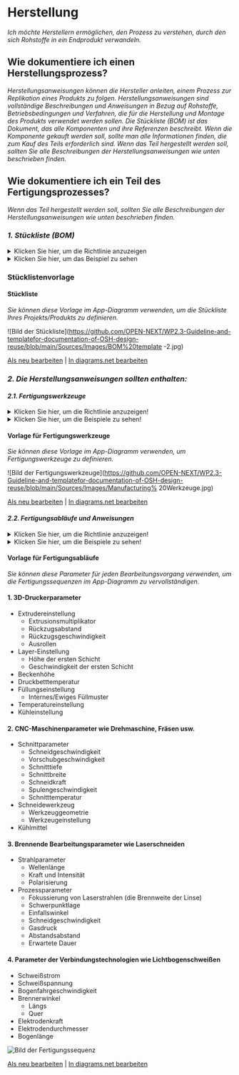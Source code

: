 # **Herstellung**

*Ich möchte Herstellern ermöglichen, den Prozess zu verstehen, durch den sich Rohstoffe in ein Endprodukt verwandeln.*

## **Wie dokumentiere ich einen Herstellungsprozess?**

*Herstellungsanweisungen können die Hersteller anleiten, einem Prozess zur Replikation eines Produkts zu folgen. Herstellungsanweisungen sind vollständige Beschreibungen und Anweisungen in Bezug auf Rohstoffe, Betriebsbedingungen und Verfahren, die für die Herstellung und Montage des Produkts verwendet werden sollen.
Die Stückliste (BOM) ist das Dokument, das alle Komponenten und ihre Referenzen beschreibt. Wenn die Komponente gekauft werden soll, sollte man alle Informationen finden, die zum Kauf des Teils erforderlich sind. Wenn das Teil hergestellt werden soll, sollten Sie alle Beschreibungen der Herstellungsanweisungen wie unten beschrieben finden.*

## **Wie dokumentiere ich ein Teil des Fertigungsprozesses?**

*Wenn das Teil hergestellt werden soll, sollten Sie alle Beschreibungen der Herstellungsanweisungen wie unten beschrieben finden.*

### *1. Stückliste (BOM)*
<Details>
  <summary>Klicken Sie hier, um die Richtlinie anzuzeigen</summary>
 
 - **Definition:** *Eine Stückliste (BOM) ist eine umfassende Liste von Teilen, Artikeln und anderen Materialien, die zur Herstellung eines Produkts erforderlich sind, sowie Anweisungen, die zum Sammeln und Verwenden der erforderlichen Materialien erforderlich sind.*

```
Was sollte die Stückliste enthalten (nicht beschränkt auf ...)?

   1. Teilenummer
   2. Artikelname
   3. Teilenummer des Herstellers
   4. Digi-Key-Teilenummer
   5. Beschreibung
   6. Hergestelltes Teil (Link zur Herstellungsanweisung)
   7. Kaufteil (Link zur Verkäuferseite)
   8. Menge
   9. Preis
   10. Standardlieferzeit für die Herstellung
   11. Verpackung
   12. Anmerkungen zur Stückliste
   13. ...
   ```
</details>
<Details>
  <summary>Klicken Sie hier, um das Beispiel zu sehen</summary>
 
 #### *Beispiel 1: [JPL Open Source Rover](https://github.com/nasa-jpl/open-source-rover/tree/master/bill_of_materials)*
  
![Bild](https://user-images.githubusercontent.com/59058909/126754681-8afeaaa9-619e-49c5-94ca-962bd0d225c3.png)

*BOM von JPL Open-Source-Rover*
  
 #### *Beispiel 2: [SatNOGS Rotator v3](https://gitlab.com/librespacefoundation/satnogs/satnogs-rotator/blob/master/rotator-bom.ods)*
  
 #### *Beispiel 3: [Krab v1.0](https://projects.fablabs.io/@avishek/krab-v10)*

</details>

### Stücklistenvorlage

 #### Stückliste
 
 *Sie können diese Vorlage im App-Diagramm verwenden, um die Stückliste Ihres Projekts/Produkts zu definieren.*

![Bild der Stückliste](https://github.com/OPEN-NEXT/WP2.3-Guideline-and-templatefor-documentation-of-OSH-design-reuse/blob/main/Sources/Images/BOM%20template -2.jpg)

 <a href="https://app.diagrams.net/#Hamerezoji1362%2Fdrawio-github%2Fmaster%2FBOM%20template.drawio" target="_blank">Als neu bearbeiten</a> | <a href="https://app.diagrams.net/#Hamerezoji1362%2Fdrawio-github%2Fmaster%2FBOM%20template%20of%20manufactured%20workpiece.png">In diagrams.net bearbeiten</a>
 
  ### *2. Die Herstellungsanweisungen sollten enthalten:*
 
 #### *2.1. Fertigungswerkzeuge*
  <Details>
  <summary>Klicken Sie hier, um die Richtlinie anzuzeigen!</summary>
 
  - **Definition:** *Damit sind alle Maschinen, Geräte und Prozesse gemeint, die zur Herstellung von Produkten verwendet werden. Leitfaden zur Herstellungstechnologie, um die Art der erforderlichen Technologie zur Herstellung des Teils zu finden. In diesem Fall sollte es je nach Kontext die am besten geeignete Technologie beschreiben.*

 ```
 Was sollte die Dokumentation von Fertigungswerkzeugen beinhalten?
 
 Art der verwendeten Maschinen

   1. CNC-Werkzeugmaschinen zur Bearbeitung von Metall oder anderen starren Materialien
     - Mahlen
     - Drehbank
     - Schneiden
     - Bohren
     - Etc.
     
   2. Andere gängige Fertigungswerkzeuge
     - 3D-Druck (FDM, SLS...)
     - Thermoformen
     - Brennende Bearbeitungstechnik (Laserschneiden, Plasmaschneiden, ...)
     - Verbindungstechnologien (Löten, Kaltschweißen, Lichtbogenschweißen, Kleben ...)
  
   3. Endbearbeitung: Um die richtigen Eigenschaften wie Oberflächenqualität, Formgenauigkeit und mechanische Eigenschaften zu erreichen, ist die Endbearbeitung unerlässlich.
     - Schleifen nach dem 3D-Druck
     - Eine Lücke stopfen
     - Sprengen
     - Polieren
     - Grundierung und Lackierung
     - Etc.
  
 Wie visualisiert man die Fertigungswerkzeuge?
  1. Bilder
  2. Videos
 ```
 </details>
 
  <Details>
  <summary>Klicken Sie hier, um die Beispiele zu sehen!</summary>
 
   #### *Beispiel 1:* [JPL Open Source Rover](https://github.com/nasa-jpl/open-source-rover/tree/master/mechanical/body_assembly#3-machiningfabrication)
   
   #### *Beispiel 2:* [SatNOGS Rotator v3](https://wiki.satnogs.org/SatNOGS_Rotator_v3#Build_Sequence)
  </details>
 
   #### Vorlage für Fertigungswerkzeuge
   
*Sie können diese Vorlage im App-Diagramm verwenden, um Fertigungswerkzeuge zu definieren.*
 
![Bild der Fertigungswerkzeuge](https://github.com/OPEN-NEXT/WP2.3-Guideline-and-templatefor-documentation-of-OSH-design-reuse/blob/main/Sources/Images/Manufacturing% 20Werkzeuge.jpg)

 <a href="https://app.diagrams.net/#Hamerezoji1362%2Fdrawio-github%2Fmaster%2FManufacturing%20technology.drawio">Als neu bearbeiten</a> | <a href="https://app.diagrams.net/#Hamerezoji1362%2Fdrawio-github%2Fmaster%2FManufacturing%20technology.png">In diagrams.net bearbeiten</a>

 #### *2.2. Fertigungsabläufe und Anweisungen*
 <Details>
  <summary>Klicken Sie hier, um die Richtlinie anzuzeigen!</summary>
 
  - **Definition:** *Fertigungsabläufe bezeichnen schrittweise Bearbeitungs- und Fertigungsprozesse in zielgerichteter Anordnung, um eine Fertigung zu ermöglichen.*
  
  - **Kommentare:**
  
      * Die Bearbeitungsreihenfolge sollte für die Herstellung jedes Teils festgelegt werden.
      * Prozessparameter sind all jene Parameter, die jedem Bearbeitungsvorgang inhärent sind und einen geeigneten endlichen Wert haben sollten, um einen reibungslosen und effizienten Materialabtrag zu ermöglichen.
      * Herstellungsstandard-Dateiformate unterstützen einige der Herstellungsprozesse und die Oberflächengeometrie eines Designs ohne die Möglichkeit der Änderung.

```
Was beinhaltet die Dokumentation von Fertigungsabläufen und Anweisungen?
 
  1. Name der zugehörigen Maschine für jeden Schritt
  2. Beschreibung der schrittweisen Abfolge des Bearbeitungsprozesses
    - Maschine
    - Art der Operation
    - Werkzeugbeschreibung
    - Prozessparameter jedes Bearbeitungsvorgangs (siehe Vorlage für Fertigungsabläufe unten)
       - Prozessparameter des 3D-Drucks
       - Prozessparameter des Laserschneidens
       - Prozessparameter von CNC-Maschinen wie Drehmaschine, Fräsmaschine etc.
       - Prozessparameter des Lichtbogenschweißens
    - Rohstoffe
    - Fertigungsdateien (STL, SVG oder G-Code, ...)
       - CAD-Dateien in einem für den 3D-Druck geeigneten Austauschformat wie STL
       - Nenngeometrie und ihre zulässige Variation durch Verwendung von Symbolsprache in 2D-Zeichnungen wie SVG-, JPEG- und PDF-Format, das zum Laserschneiden geeignet ist
       - Fertigungsexportformate wie G-Code, STEP-NC sind für die CNC-Bearbeitung geeignet
       - Leiterplatten-Designformate wie Gerber RS-274X, Excellon, das für Vektorfotoplotter und mechanische 2D-NC-Maschinen geeignet ist
  ```
</details>

<Details>
  <summary>Klicken Sie hier, um die Beispiele zu sehen!</summary>
 
   #### *Beispiel 1:* [JPL Open Source Rover](https://github.com/nasa-jpl/open-source-rover/tree/master/mechanical/body_assembly#3-machiningfabrication)
  
   #### *Beispiel 2:* [DIY Dremel CNC-Design und -Teile](https://www.thingiverse.com/thing:3004773) und [seine CAM-Datei für die Bearbeitung](https://www.estlcam.de /)
  
   #### *Beispiel 3:* Diese Tabelle zeigt beispielhaft die Fertigungsabläufe.
  
  ![Bild der Bearbeitungssequenzen](https://github.com/OPEN-NEXT/WP2.3-Guideline-and-templatefor-documentation-of-OSH-design-reuse/blob/main/Sources/Images/Example% 20%20Bearbeitung%20Sequenzen.jpg)
  
  #### *Beispiel 4:* [SatNOGS Rotator v3](https://wiki.satnogs.org/SatNOGS_Rotator_v3#Specifications), [2D-Zeichnungsdatei](https://wiki.satnogs.org/File:C1001. png)
  
  #### *Beispiel 5:* Arten von CAD-Formaten von [transmagic](https://transmagic.com/cad-formats/)
   </details>
  
  #### Vorlage für Fertigungsabläufe
  
   *Sie können diese Parameter für jeden Bearbeitungsvorgang verwenden, um die Fertigungssequenzen im App-Diagramm zu vervollständigen.*
  
  #### 1. 3D-Druckerparameter

   * Extrudereinstellung
      * Extrusionsmultiplikator
      * Rückzugsabstand
      * Rückzugsgeschwindigkeit
      * Ausrollen
   * Layer-Einstellung
      * Höhe der ersten Schicht
      * Geschwindigkeit der ersten Schicht
   * Beckenhöhe
   * Druckbetttemperatur
   * Füllungseinstellung
      * Internes/Ewiges Füllmuster
   * Temperatureinstellung
   * Kühleinstellung
     
  #### 2. CNC-Maschinenparameter wie Drehmaschine, Fräsen usw.
  
   * Schnittparameter
      * Schneidgeschwindigkeit
      * Vorschubgeschwindigkeit
      * Schnitttiefe
      * Schnittbreite
      * Schneidkraft
      * Spulengeschwindigkeit
      * Schnitttemperatur
   * Schneidewerkzeug
      * Werkzeuggeometrie
      * Werkzeugeinstellung
   * Kühlmittel
      
 #### 3. Brennende Bearbeitungsparameter wie Laserschneiden
  
   * Strahlparameter
      * Wellenlänge
      * Kraft und Intensität
      * Polarisierung
   * Prozessparameter
      * Fokussierung von Laserstrahlen (die Brennweite der Linse)
      * Schwerpunktlage
      * Einfallswinkel
      * Schneidgeschwindigkeit
      * Gasdruck
      * Abstandsabstand
      * Erwartete Dauer

  #### 4. Parameter der Verbindungstechnologien wie Lichtbogenschweißen
    
   * Schweißstrom
   * Schweißspannung
   * Bogenfahrgeschwindigkeit
   * Brennerwinkel
      * Längs
      * Quer
   * Elektrodenkraft
   * Elektrodendurchmesser
   * Bogenlänge
   
![Bild der Fertigungssequenz](https://github.com/OPEN-NEXT/WP2.3-Guideline-and-templatefor-documentation-of-OSH-design-reuse/blob/main/Sources/Images/Manufacturing%20sequenzen%201.jpg)

 <a href="https://app.diagrams.net/#Hamerezoji1362%2Fdrawio-github%2Fmaster%2FMachining%20parameters.drawio">Als neu bearbeiten</a> | <a href="https://app.diagrams.net/#Hamerezoji1362%2Fdrawio-github%2Fmaster%2Fmachnining%20paramters.png">In diagrams.net bearbeiten</a>
